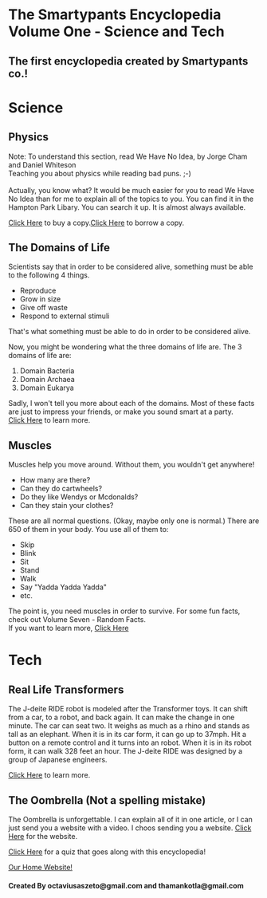 # The Smartypants Encyclopedia Volume One - Science and Tech
## The first encyclopedia created by Smartypants co.!

<html>
    <head>
        <meta charset="utf-8">
        <title>The Smartypants Encyclopedia Volume One - Science and Tech</title>
    </head>
    <body>
        <h1>Science</h1>
        <h2>Physics</h2>
        <p>Note: To understand this section, read We Have No Idea, by Jorge Cham and Daniel Whiteson<br>
        Teaching you about physics while reading bad puns. ;-)<br>
        <br>
        Actually, you know what? It would be much easier for you to read We Have No Idea than for me to explain all of the topics to you. You can find it in the Hampton Park Libary. You can search it up. It is almost always available.</p>
        <p><a href="https://www.amazon.com/We-Have-No-Idea-Universe/dp/0735211515">Click Here</a> to buy a copy.<a href="https://catalog.forsythpl.org/polaris/search/title.aspx?ctx=1.1033.0.0.1&pos=1">Click Here</a> to borrow a copy.</p>
        <h2>The Domains of Life</h2>
        <p>Scientists say that in order to be considered alive, something must be able to the following 4 things.</p>
        <ul>
            <li>Reproduce</li>
            <li>Grow in size</li>
            <li>Give off waste</li>
            <li>Respond to external stimuli</li>
        </ul>
        <p>That's what something must be able to do in order to be considered alive.</p>
        <p>Now, you might be wondering what the three domains of life are. The 3 domains of life are: </p>
        <ol>
            <li>Domain Bacteria</li>
            <li>Domain Archaea</li>
            <li>Domain Eukarya</li>
        </ol>
        <p>Sadly, I won't tell you more about each of the domains. Most of these facts are just to impress your friends, or make you sound smart at a party. <br>
        <a href="https://en.wikipedia.org/wiki/Domain_(biology)">Click Here</a> to learn more.</p>
        <h2>Muscles</h2>
        <p>Muscles help you move around. Without them, you wouldn't get anywhere!                                                                                                         <ul>
            <li>How many are there?</li>
            <li>Can they do cartwheels?</li>
            <li>Do they like Wendys or Mcdonalds?</li>
            <li>Can they stain your clothes?</li>
        </ul>These are all normal questions. (Okay, maybe only one is normal.) There are 650 of them in your body. You use all of them to:</p>
        <ul>
            <li>Skip</li>
            <li>Blink</li>
            <li>Sit</li>
            <li>Stand</li>
            <li>Walk</li>
            <li>Say "Yadda Yadda Yadda"</li>
            <li>etc.</li>
        </ul>
        <p>The point is, you need muscles in order to survive. For some fun facts, check out Volume Seven - Random Facts. <br>If you want to learn more, <a href="https://en.wikipedia.org/wiki/Muscle">Click Here</a></p>
    <h1>Tech</h1>
    <h2>Real Life Transformers</h2>
    <p>The J-deite RIDE robot is modeled after the Transformer toys. It can shift from a car, to a robot, and back again. It can make the change in one minute. The car can seat two. It weighs as much as a rhino and stands as tall as an elephant. When it is in its car form, it can go up to 37mph. Hit a button on a remote control and it turns into an robot. When it is in its robot form, it can walk 328 feet an hour. The J-deite RIDE was designed by a group of Japanese engineers.</p>
    <p><a href="https://www.sciencealert.com/japanese-scientists-have-actually-made-a-working-real-life-transformers-car-j-deite-ride">Click Here</a> to learn more.</p>
    <h2>The Oombrella (Not a spelling mistake)</h2>
    <p>The Oombrella is unforgettable. I can explain all of it in one article, or I can just send you a website with a video. I choos sending you a website. <a href="https://www.kickstarter.com/projects/wezzoo/oombrella-unforgettable-umbrella">Click Here</a> for the website.</p>
    <p><a href="https://forms.gle/99KjVR6eP4YMZfE78">Click Here</a> for a quiz that goes along with this encyclopedia!</p>
        <a href="https://octaviustheking.github.io/The-Smartypants-co.-Home-Website/">Our Home Website!</a> 
        <h4>Created By octaviusaszeto@gmail.com and thamankotla@gmail.com</h4>
